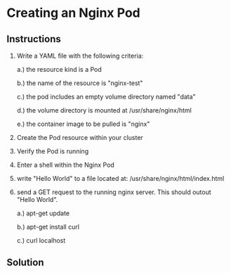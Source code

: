 # Creating an Nginx Pod

## Instructions

1. Write a YAML file with the following criteria:

      a.) the resource kind is a Pod
      
      b.) the name of the resource is "nginx-test"
      
      c.) the pod includes an empty volume directory named "data"
      
      d.) the volume directory is mounted at /usr/share/nginx/html
      
      e.) the container image to be pulled is "nginx"
      
2. Create the Pod resource within your cluster
3. Verify the Pod is running
4. Enter a shell within the Nginx Pod
5. write "Hello World" to a file located at: /usr/share/nginx/html/index.html
6. send a GET request to the running nginx server. This should outout "Hello World". 

      a.) apt-get update
      
      b.) apt-get install curl
      
      c.) curl localhost
      
      
## Solution
 

